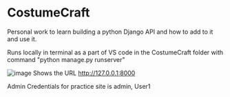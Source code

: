 # CostumeCraft
Personal work to learn building a python Django API and how to add to it and use it.

Runs locally in terminal as a part of VS code in the CostumeCraft folder with command "python manage.py runserver"

![image](https://user-images.githubusercontent.com/61862031/231009843-2937694f-a220-4ae7-b4c5-0fc79051830f.png)
Shows the URL http://127.0.0.1:8000

Admin Credentials for practice site is admin, User1
